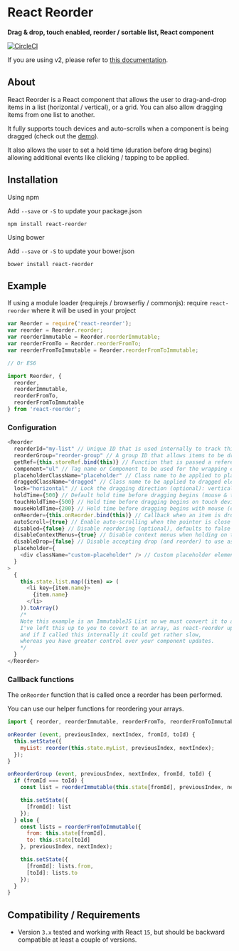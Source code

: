 # React Reorder

__Drag & drop, touch enabled, reorder / sortable list, React component__

[![CircleCI](https://circleci.com/gh/JakeSidSmith/react-reorder.svg?style=svg)](https://circleci.com/gh/JakeSidSmith/react-reorder)

If you are using v2, please refer to [this documentation](https://github.com/JakeSidSmith/react-reorder/blob/609de5a6be9ae7ea4b032b0b260b08bc524b362e/README.md).

## About

React Reorder is a React component that allows the user to drag-and-drop items in a list (horizontal / vertical), or a grid. You can also allow dragging items from one list to another.

It fully supports touch devices and auto-scrolls when a component is being dragged (check out the [demo](https://jakesidsmith.github.io/react-reorder/)).

It also allows the user to set a hold time (duration before drag begins) allowing additional events like clicking / tapping to be applied.

## Installation

Using npm

Add `--save` or `-S` to update your package.json

```
npm install react-reorder
```

Using bower

Add `--save` or `-S` to update your bower.json

```
bower install react-reorder
```

## Example

If using a module loader (requirejs / browserfiy / commonjs): require `react-reorder` where it will be used in your project

```javascript
var Reorder = require('react-reorder');
var reorder = Reorder.reorder;
var reorderImmutable = Reorder.reorderImmutable;
var reorderFromTo = Reorder.reorderFromTo;
var reorderFromToImmutable = Reorder.reorderFromToImmutable;

// Or ES6

import Reorder, {
  reorder,
  reorderImmutable,
  reorderFromTo,
  reorderFromToImmutable
} from 'react-reorder';
```

### Configuration

```javascript
<Reorder
  reorderId="my-list" // Unique ID that is used internally to track this list (required)
  reorderGroup="reorder-group" // A group ID that allows items to be dragged between lists of the same group (optional)
  getRef={this.storeRef.bind(this)} // Function that is passed a reference to the root node when mounted (optional)
  component="ul" // Tag name or Component to be used for the wrapping element (optional), defaults to 'div'
  placeholderClassName="placeholder" // Class name to be applied to placeholder elements (optional), defaults to 'placeholder'
  draggedClassName="dragged" // Class name to be applied to dragged elements (optional), defaults to 'dragged'
  lock="horizontal" // Lock the dragging direction (optional): vertical, horizontal (do not use with groups)
  holdTime={500} // Default hold time before dragging begins (mouse & touch) (optional), defaults to 0
  touchHoldTime={500} // Hold time before dragging begins on touch devices (optional), defaults to holdTime
  mouseHoldTime={200} // Hold time before dragging begins with mouse (optional), defaults to holdTime
  onReorder={this.onReorder.bind(this)} // Callback when an item is dropped (you will need this to update your state)
  autoScroll={true} // Enable auto-scrolling when the pointer is close to the edge of the Reorder component (optional), defaults to true
  disabled={false} // Disable reordering (optional), defaults to false
  disableContextMenus={true} // Disable context menus when holding on touch devices (optional), defaults to true
  disableDrop={false} // Disable accepting drop (and reorder) to use as a draggable source list (optional)
  placeholder={
    <div className="custom-placeholder" /> // Custom placeholder element (optional), defaults to clone of dragged element
  }
>
  {
    this.state.list.map((item) => (
      <li key={item.name}>
        {item.name}
      </li>
    )).toArray()
    /*
    Note this example is an ImmutableJS List so we must convert it to an array.
    I've left this up to you to covert to an array, as react-reorder updates a lot,
    and if I called this internally it could get rather slow,
    whereas you have greater control over your component updates.
    */
  }
</Reorder>
```

### Callback functions

The `onReorder` function that is called once a reorder has been performed.

You can use our helper functions for reordering your arrays.

```javascript
import { reorder, reorderImmutable, reorderFromTo, reorderFromToImmutable } from 'react-reorder';

onReorder (event, previousIndex, nextIndex, fromId, toId) {
  this.setState({
    myList: reorder(this.state.myList, previousIndex, nextIndex);
  });
}

onReorderGroup (event, previousIndex, nextIndex, fromId, toId) {
  if (fromId === toId) {
    const list = reorderImmutable(this.state[fromId], previousIndex, nextIndex);

    this.setState({
      [fromId]: list
    });
  } else {
    const lists = reorderFromToImmutable({
      from: this.state[fromId],
      to: this.state[toId]
    }, previousIndex, nextIndex);

    this.setState({
      [fromId]: lists.from,
      [toId]: lists.to
    });
  }
}
```

## Compatibility / Requirements

* Version `3.x` tested and working with React `15`, but should be backward compatible at least a couple of versions.
